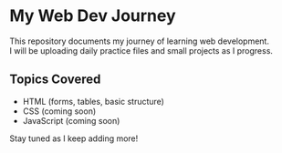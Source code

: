 # My Web Dev Journey

This repository documents my journey of learning web development.  
I will be uploading daily practice files and small projects as I progress.  

## Topics Covered
- HTML (forms, tables, basic structure)  
- CSS (coming soon)  
- JavaScript (coming soon)  

Stay tuned as I keep adding more!
